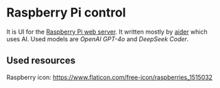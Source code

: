 # Raspberry Pi control
It is UI for the [Raspberry Pi web server](https://github.com/lem0nez/rpi-server). It written mostly by [aider](https://github.com/paul-gauthier/aider) which uses AI. Used models are _OpenAI GPT-4o_ and _DeepSeek Coder_.

## Used resources
Raspberry icon: https://www.flaticon.com/free-icon/raspberries_1515032
